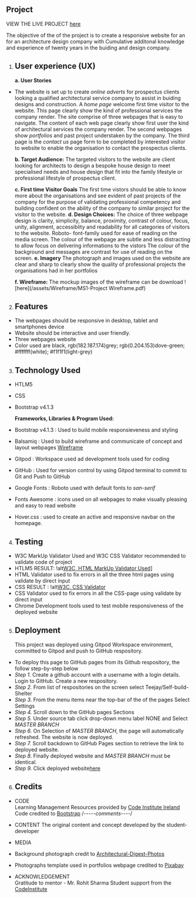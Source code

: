 
## Project 
VIEW THE LIVE PROJECT [here](https://teejayeni.github.io/Self-Build-Shelter/)

The objective of the of the project is to create a responsive website for an for an architecture design company 
with Cumulative additonal knowledge and experience of twenty years in the buiding and design company.

1. ## User experience (UX)
   **a. User Stories**
* The website is set up to create _online adverts_ for prospectus clients looking a qualified 
  architectural service company to assist in buiding designs and construction. 
  A _home page_ welcome first time visitor to the website. This page clearly show the kind of professional services the company render.
  The site comprise of three webpages that is easy to navigate. The content of each web page clearly show first user the kind of architectural 
  services the company render. The second webpages show _portfolios_ and past project understaken by the company. 
  The third page is the _contact us_ page form to be completed by interested visitor to website to enable the organisation to contact the prospectus clients.

   **b. Target Audience:** 
   The targeted visitors to the website are client looking for architects to design a bespoke house design to meet specialised needs and house design that fit 
   into the family lifestyle or professional lifestyle of prospectus client.


   **c. First time Visitor Goals**
   The first time vistors should be able to know more about the organisations and see evident of past projects of the company
   for the purpose of validating professional competency and building confident on the ability of the company to similar project 
   for the visitor to the website.
   **d. Design Choices:**
    The choice of  three webpage design is clarity, simplicity, balance, proximity, contrast of colour, focus, unity, alignment, accessiblity and readability 
    for all categories of visitors to the website. Roboto- font-family used for ease of reading on the 
    media screen. The colour of the webpage are subtle and less distracting to allow focus on delivering informations to the vistors
    The colour of the background and messages are contrast for use of reading on the screen.
    **e. Imagery**
     The photograph and images used on the website are clear and sharp to clearly show the quality of 
     professional projects the organisations had in her portfolios

    **f. Wireframe:**
        The mockup images of the wireframe can be download ![here](/assets/Wireframe/MS1-Project Wireframe.pdf)




2. ## Features
* The webpages should be responsive in desktop, tablet and smartphones device
* Website should be interactive and user friendly.
* Three webpages website
* Color used  are black, rgb(182.187.174)grey; rgb(0.204.153)dove-green; #fffffff(white); #f1f1f1(light-grey)

3. ## Technology Used
 * HTLM5
 * CSS
 * Bootstrap v4.1.3

   **Frameworks, Libraries & Program Used:**
 * Bootstrap v4.1.3 : Used to build mobile responsieveness and styling
 * Balsamiq         : Used to build wireframe and communicate of concept and layout webpages [Wireframe](https://ad2fb753-4832-4630-bd40-e6d881365388.ws-eu03.gitpod.io/files/download/?id=01d33bcf-8ee6-404c-8582-fd591cfdd848)
 * Gitpod           : Workspace used ad development tools used for coding
 * GitHub           : Used for version control by using Gitpod terminal to commit to Git and Push to GitHub
   

* Google Fonts           : Roboto used with default fonts to _san-serif_
* Fonts Awesome          : icons used on all webpages to make visually pleasing and easy to read website
* Hover.css              : used to create an active and responsive navbar on the homepage.


4. ## Testing   
 * W3C MarkUp Validator Used  and W3C CSS Validator recommended to validate code of project
 * HTLM5 RESULT:  !alt[W3C, HTML MarkUp Validator Used](/assets/ReadMe/BugsFix_html.jpg)]
 * HTML Validator used to fix errors in all the three html pages using validate by direct input
 * CSS RESULT  : !alt[W3C, CSS Validator](/assets/ReadMe/BugsFix_css.JPG)
 * CSS Validator used to fix errors in all the CSS-page using validate by direct input
 * Chrome Development tools used to test mobile responsiveness of the deployed website

5. ## Deployment
   This project was deployed using Gitpod Workspace environment,  committed to Gitpod and push to GitHub respository.
* To deploy this page to GitHub pages from its Github respository, the follow step-by-step below
* _Step 1._ Create a github account with a username with a login details. Login to GitHub. Create a new respository.
* _Step 2._ From list of respositories on the screen select Teejay/Self-build-Shelter
* _Step 3._ From the menu items near the top-bar of the of the pages Select Settings
* _Step 4._ Scroll down to the GitHub pages Sections
* _Step 5._ Under source tab click drop-down menu label NONE and Select _MASTER BRANCH_
* _Step 6._ On Selection of _MASTER BRANCH_, the page will automatically refreshed. The website is now deployed.
* _Step 7._ Scroll backdown to GitHub Pages section to retrieve the link to deployed website.
* _Step 8._ Finally deployed website and _MASTER BRANCH_ must be identical.
* _Step 9._ Click deployed website[here](https://teejayeni.github.io/Self-Build-Shelter/)



6. ## Credits
* CODE  
Learning Management Resources provided by [Code Institute Ireland](https://courses.codeinstitute.net/program/FullstackWebDeveloper)
Code credited to [Bootstrap](https://getbootstrap.com/docs/5.0/getting-started/introduction/) /*-----comments----*/

* CONTENT
  The original content and concept developed by the student-developer

* MEDIA 
* Background photograph credit to [Architectural-Digest-Photos](https://media.architecturaldigest.com/photos/59a838a9a8a79c392f89eba2/master/w_1600%2Cc_limit/GettyImages-481686221.jpg)
* Photographs template used in portfolios webpage credited to [Pixabay](https://cdn.pixabay.com/photo/2016/11/18/17/46/architecture-1836070_960_720.jpg)

* ACKNOWLEDGEMENT  
 Gratitude to mentor - Mr. Rohit Sharma
 Student support from the [CodeInstitute](https://courses.codeinstitute.net/%2Fcourses/course-v1:CodeInstitute+PRE101+2019/support)






